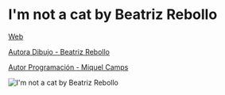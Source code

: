 # I'm not a cat by Beatriz Rebollo
 
[Web](https://vivirenremoto.github.io/imnotacat/)

[Autora Dibujo - Beatriz Rebollo](https://twitter.com/BeatrizRebolloM/status/1359832756230971394)

[Autor Programación - Miquel Camps](https://twitter.com/vivirenremoto)

![I'm not a cat by Beatriz Rebollo](https://vivirenremoto.github.io/imnotacat/static/social.png)
